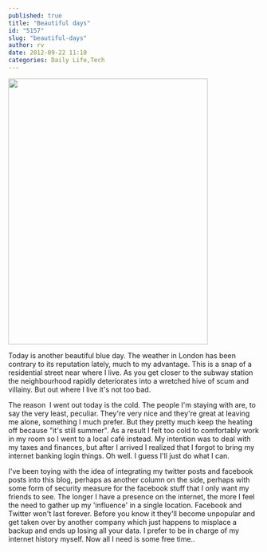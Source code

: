 ```yaml
---
published: true
title: "Beautiful days"
id: "5157"
slug: "beautiful-days"
author: rv
date: 2012-09-22 11:10
categories: Daily Life,Tech
---
```

<a href="https://s3.amazonaws.com/cfwblog/uploads/2012/09/Blue.jpg"><img class="aligncenter size-medium wp-image-5159" title="Blue" src="https://s3.amazonaws.com/cfwblog/uploads/2012/09/Blue-400x533.jpg" alt="" width="400" height="533" /></a>

Today is another beautiful blue day. The weather in London has been contrary to its reputation lately, much to my advantage. This is a snap of a residential street near where I live. As you get closer to the subway station the neighbourhood rapidly deteriorates into a wretched hive of scum and villainy. But out where I live it's not too bad.

The reason  I went out today is the cold. The people I'm staying with are, to say the very least, peculiar. They're very nice and they're great at leaving me alone, something I much prefer. But they pretty much keep the heating off because "it's still summer". As a result I felt too cold to comfortably work in my room so I went to a local café instead. My intention was to deal with my taxes and finances, but after I arrived I realized that I forgot to bring my internet banking login things. Oh well. I guess I'll just do what I can.

I've been toying with the idea of integrating my twitter posts and facebook posts into this blog, perhaps as another column on the side, perhaps with some form of security measure for the facebook stuff that I only want my friends to see. The longer I have a presence on the internet, the more I feel the need to gather up my 'influence' in a single location. Facebook and Twitter won't last forever. Before you know it they'll become unpopular and get taken over by another company which just happens to misplace a backup and ends up losing all your data. I prefer to be in charge of my internet history myself. Now all I need is some free time..